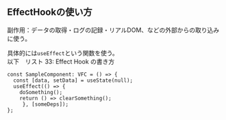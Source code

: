 ## EffectHookの使い方
副作用：データの取得・ログの記録・リアルDOM、などの外部からの取り込みに使う。  

具体的には`useEffect`という関数を使う。  
以下　リスト 33: Effect Hook の書き方  
```
const SampleComponent: VFC = () => { 
  const [data, setData] = useState(null); 
  useEffect(() => {
    doSomething();
    return () => clearSomething();
     }, [someDeps]);
};
```
